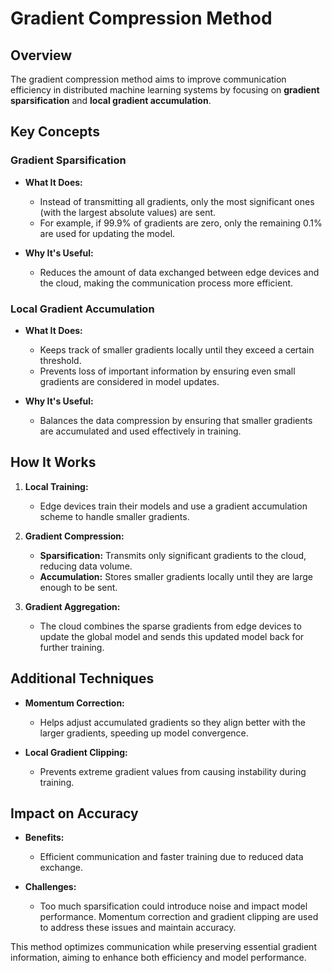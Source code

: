 # Gradient Compression Method

## Overview

The gradient compression method aims to improve communication efficiency in distributed machine learning systems by focusing on **gradient sparsification** and **local gradient accumulation**.

## Key Concepts

### Gradient Sparsification

- **What It Does:**
  - Instead of transmitting all gradients, only the most significant ones (with the largest absolute values) are sent.
  - For example, if 99.9% of gradients are zero, only the remaining 0.1% are used for updating the model.

- **Why It's Useful:**
  - Reduces the amount of data exchanged between edge devices and the cloud, making the communication process more efficient.

### Local Gradient Accumulation

- **What It Does:**
  - Keeps track of smaller gradients locally until they exceed a certain threshold.
  - Prevents loss of important information by ensuring even small gradients are considered in model updates.

- **Why It's Useful:**
  - Balances the data compression by ensuring that smaller gradients are accumulated and used effectively in training.

## How It Works

1. **Local Training:**
   - Edge devices train their models and use a gradient accumulation scheme to handle smaller gradients.

2. **Gradient Compression:**
   - **Sparsification:** Transmits only significant gradients to the cloud, reducing data volume.
   - **Accumulation:** Stores smaller gradients locally until they are large enough to be sent.

3. **Gradient Aggregation:**
   - The cloud combines the sparse gradients from edge devices to update the global model and sends this updated model back for further training.

## Additional Techniques

- **Momentum Correction:**
  - Helps adjust accumulated gradients so they align better with the larger gradients, speeding up model convergence.

- **Local Gradient Clipping:**
  - Prevents extreme gradient values from causing instability during training.

## Impact on Accuracy

- **Benefits:**
  - Efficient communication and faster training due to reduced data exchange.

- **Challenges:**
  - Too much sparsification could introduce noise and impact model performance. Momentum correction and gradient clipping are used to address these issues and maintain accuracy.

This method optimizes communication while preserving essential gradient information, aiming to enhance both efficiency and model performance.
